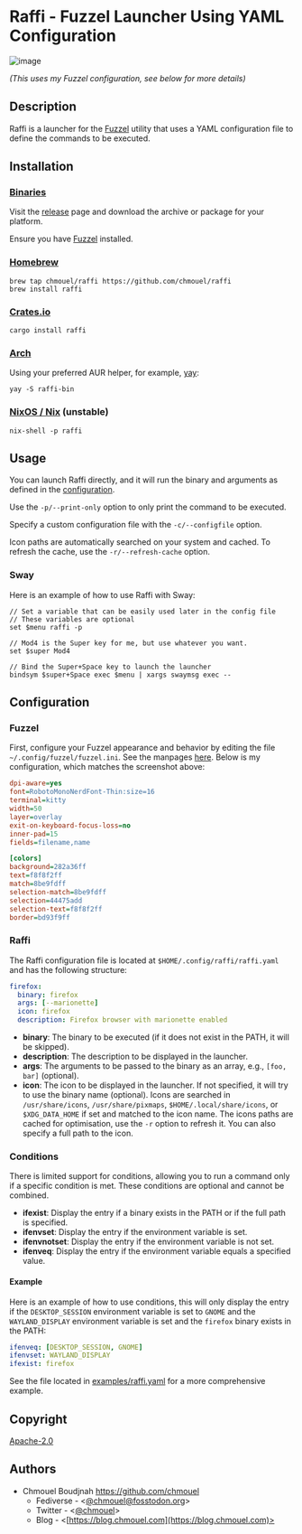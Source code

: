 # Raffi - Fuzzel Launcher Using YAML Configuration

![image](https://github.com/chmouel/raffi/assets/98980/04d6af0f-2a80-47d5-a2ec-95443a629305)

*(This uses my Fuzzel configuration, see below for more details)*

## Description

Raffi is a launcher for the [Fuzzel](https://codeberg.org/dnkl/fuzzel) utility that uses a YAML configuration file
to define the commands to be executed.

## Installation

### [Binaries](https://github.com/chmouel/raffi/releases)

Visit the [release](https://github.com/chmouel/raffi/releases) page and download the archive or package for your platform.

Ensure you have [Fuzzel](https://codeberg.org/dnkl/fuzzel) installed.

### [Homebrew](https://homebrew.sh)

```shell
brew tap chmouel/raffi https://github.com/chmouel/raffi
brew install raffi
```

### [Crates.io](https://crates.io/crates/raffi)

```shell
cargo install raffi
```

### [Arch](https://aur.archlinux.org/packages/raffi-bin)

Using your preferred AUR helper, for example, [yay](https://github.com/Jguer/yay):

```shell
yay -S raffi-bin
```

### [NixOS / Nix](https://nixos.org) (unstable)

```shell
nix-shell -p raffi
```

## Usage

You can launch Raffi directly, and it will run the binary and arguments as defined in the [configuration](#configuration).

Use the `-p/--print-only` option to only print the command to be executed.

Specify a custom configuration file with the `-c/--configfile` option.

Icon paths are automatically searched on your system and cached. To refresh the cache, use the `-r/--refresh-cache` option.

### Sway

Here is an example of how to use Raffi with Sway:

```config
// Set a variable that can be easily used later in the config file
// These variables are optional
set $menu raffi -p

// Mod4 is the Super key for me, but use whatever you want.
set $super Mod4

// Bind the Super+Space key to launch the launcher
bindsym $super+Space exec $menu | xargs swaymsg exec --
```

## Configuration

### Fuzzel

First, configure your Fuzzel appearance and behavior by editing the file `~/.config/fuzzel/fuzzel.ini`. See the manpages [here](https://man.archlinux.org/man/fuzzel.ini.5.en). Below is my configuration, which matches the screenshot above:

```ini
dpi-aware=yes
font=RobotoMonoNerdFont-Thin:size=16
terminal=kitty
width=50
layer=overlay
exit-on-keyboard-focus-loss=no
inner-pad=15
fields=filename,name

[colors]
background=282a36ff
text=f8f8f2ff
match=8be9fdff
selection-match=8be9fdff
selection=44475add
selection-text=f8f8f2ff
border=bd93f9ff
```

### Raffi

The Raffi configuration file is located at `$HOME/.config/raffi/raffi.yaml` and has the following structure:

```yaml
firefox:
  binary: firefox
  args: [--marionette]
  icon: firefox
  description: Firefox browser with marionette enabled
```

- **binary**: The binary to be executed (if it does not exist in the PATH, it will be skipped).
- **description**: The description to be displayed in the launcher.
- **args**: The arguments to be passed to the binary as an array, e.g., `[foo, bar]` (optional).
- **icon**: The icon to be displayed in the launcher. If not specified, it will
  try to use the binary name (optional). Icons are searched in
  `/usr/share/icons`, `/usr/share/pixmaps`, `$HOME/.local/share/icons`, or
  `$XDG_DATA_HOME` if set and matched to the icon name. The icons paths are
  cached for optimisation, use the `-r` option to refresh it. You can also
  specify a full path to the icon.

### Conditions

There is limited support for conditions, allowing you to run a command only if a specific condition is met. These conditions are optional and cannot be combined.

- **ifexist**: Display the entry if a binary exists in the PATH or if the full path is specified.
- **ifenvset**: Display the entry if the environment variable is set.
- **ifenvnotset**: Display the entry if the environment variable is not set.
- **ifenveq**: Display the entry if the environment variable equals a specified value.

#### Example

Here is an example of how to use conditions, this will only display the entry
if the `DESKTOP_SESSION` environment variable is set to `GNOME` and the
`WAYLAND_DISPLAY` environment variable is set and the `firefox` binary exists
in the PATH:

```yaml
ifenveq: [DESKTOP_SESSION, GNOME]
ifenvset: WAYLAND_DISPLAY
ifexist: firefox
```

See the file located in [examples/raffi.yaml](./examples/raffi.yaml) for a more comprehensive example.

## Copyright

[Apache-2.0](./LICENSE)

## Authors

- Chmouel Boudjnah <https://github.com/chmouel>
  - Fediverse - <[@chmouel@fosstodon.org](https://fosstodon.org/@chmouel)>
  - Twitter - <[@chmouel](https://twitter.com/chmouel)>
  - Blog - <[https://blog.chmouel.com](https://blog.chmouel.com)>

